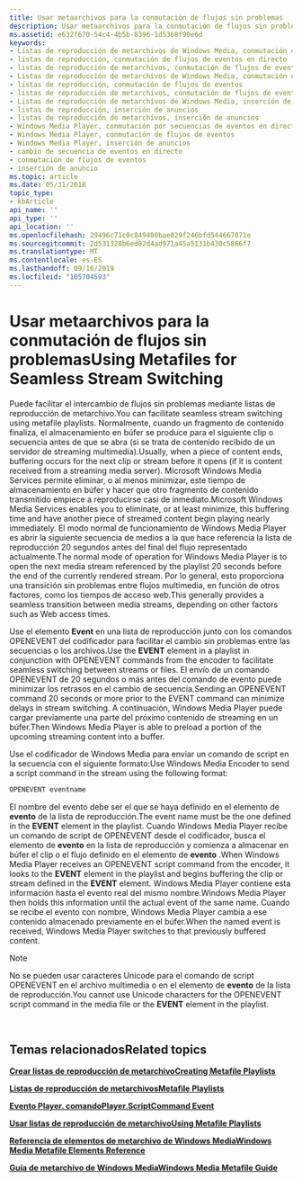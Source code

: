 ```yaml
---
title: Usar metaarchivos para la conmutación de flujos sin problemas
description: Usar metaarchivos para la conmutación de flujos sin problemas
ms.assetid: e632f670-54c4-4b5b-8396-1d5368f90e6d
keywords:
- Listas de reproducción de metarchivos de Windows Media, conmutación de flujos de eventos en directo
- listas de reproducción, conmutación de flujos de eventos en directo
- listas de reproducción de metarchivos, conmutación de flujos de eventos en directo
- Listas de reproducción de metarchivos de Windows Media, conmutación de flujos de eventos
- listas de reproducción, conmutación de flujos de eventos
- listas de reproducción de metarchivos, conmutación de flujos de eventos
- Listas de reproducción de metarchivos de Windows Media, inserción de anuncios
- listas de reproducción, inserción de anuncios
- listas de reproducción de metarchivos, inserción de anuncios
- Windows Media Player, conmutación por secuencias de eventos en directo
- Windows Media Player, conmutación de flujos de eventos
- Windows Media Player, inserción de anuncios
- cambio de secuencia de eventos en directo
- conmutación de flujos de eventos
- inserción de anuncio
ms.topic: article
ms.date: 05/31/2018
topic_type:
- kbArticle
api_name: ''
api_type: ''
api_location: ''
ms.openlocfilehash: 29496c71c0c849480bae029f246bfd544667071e
ms.sourcegitcommit: 2d531328b6ed82d4ad971a45a5131b430c5866f7
ms.translationtype: MT
ms.contentlocale: es-ES
ms.lasthandoff: 09/16/2019
ms.locfileid: "105704593"
---
```

# <a name="using-metafiles-for-seamless-stream-switching"></a><span data-ttu-id="aced0-118">Usar metaarchivos para la conmutación de flujos sin problemas</span><span class="sxs-lookup"><span data-stu-id="aced0-118">Using Metafiles for Seamless Stream Switching</span></span>

<span data-ttu-id="aced0-119">Puede facilitar el intercambio de flujos sin problemas mediante listas de reproducción de metarchivo.</span><span class="sxs-lookup"><span data-stu-id="aced0-119">You can facilitate seamless stream switching using metafile playlists.</span></span> <span data-ttu-id="aced0-120">Normalmente, cuando un fragmento de contenido finaliza, el almacenamiento en búfer se produce para el siguiente clip o secuencia antes de que se abra (si se trata de contenido recibido de un servidor de streaming multimedia).</span><span class="sxs-lookup"><span data-stu-id="aced0-120">Usually, when a piece of content ends, buffering occurs for the next clip or stream before it opens (if it is content received from a streaming media server).</span></span> <span data-ttu-id="aced0-121">Microsoft Windows Media Services permite eliminar, o al menos minimizar, este tiempo de almacenamiento en búfer y hacer que otro fragmento de contenido transmitido empiece a reproducirse casi de inmediato.</span><span class="sxs-lookup"><span data-stu-id="aced0-121">Microsoft Windows Media Services enables you to eliminate, or at least minimize, this buffering time and have another piece of streamed content begin playing nearly immediately.</span></span> <span data-ttu-id="aced0-122">El modo normal de funcionamiento de Windows Media Player es abrir la siguiente secuencia de medios a la que hace referencia la lista de reproducción 20 segundos antes del final del flujo representado actualmente.</span><span class="sxs-lookup"><span data-stu-id="aced0-122">The normal mode of operation for Windows Media Player is to open the next media stream referenced by the playlist 20 seconds before the end of the currently rendered stream.</span></span> <span data-ttu-id="aced0-123">Por lo general, esto proporciona una transición sin problemas entre flujos multimedia, en función de otros factores, como los tiempos de acceso web.</span><span class="sxs-lookup"><span data-stu-id="aced0-123">This generally provides a seamless transition between media streams, depending on other factors such as Web access times.</span></span>

<span data-ttu-id="aced0-124">Use el elemento **Event** en una lista de reproducción junto con los comandos OPENEVENT del codificador para facilitar el cambio sin problemas entre las secuencias o los archivos.</span><span class="sxs-lookup"><span data-stu-id="aced0-124">Use the **EVENT** element in a playlist in conjunction with OPENEVENT commands from the encoder to facilitate seamless switching between streams or files.</span></span> <span data-ttu-id="aced0-125">El envío de un comando OPENEVENT de 20 segundos o más antes del comando de evento puede minimizar los retrasos en el cambio de secuencia.</span><span class="sxs-lookup"><span data-stu-id="aced0-125">Sending an OPENEVENT command 20 seconds or more prior to the EVENT command can minimize delays in stream switching.</span></span> <span data-ttu-id="aced0-126">A continuación, Windows Media Player puede cargar previamente una parte del próximo contenido de streaming en un búfer.</span><span class="sxs-lookup"><span data-stu-id="aced0-126">Then Windows Media Player is able to preload a portion of the upcoming streaming content into a buffer.</span></span>

<span data-ttu-id="aced0-127">Use el codificador de Windows Media para enviar un comando de script en la secuencia con el siguiente formato:</span><span class="sxs-lookup"><span data-stu-id="aced0-127">Use Windows Media Encoder to send a script command in the stream using the following format:</span></span>


```XML
OPENEVENT eventname 

```



<span data-ttu-id="aced0-128">El nombre del evento debe ser el que se haya definido en el elemento de **evento** de la lista de reproducción.</span><span class="sxs-lookup"><span data-stu-id="aced0-128">The event name must be the one defined in the **EVENT** element in the playlist.</span></span> <span data-ttu-id="aced0-129">Cuando Windows Media Player recibe un comando de script de OPENEVENT desde el codificador, busca el elemento de **evento** en la lista de reproducción y comienza a almacenar en búfer el clip o el flujo definido en el elemento de **evento** .</span><span class="sxs-lookup"><span data-stu-id="aced0-129">When Windows Media Player receives an OPENEVENT script command from the encoder, it looks to the **EVENT** element in the playlist and begins buffering the clip or stream defined in the **EVENT** element.</span></span> <span data-ttu-id="aced0-130">Windows Media Player contiene esta información hasta el evento real del mismo nombre.</span><span class="sxs-lookup"><span data-stu-id="aced0-130">Windows Media Player then holds this information until the actual event of the same name.</span></span> <span data-ttu-id="aced0-131">Cuando se recibe el evento con nombre, Windows Media Player cambia a ese contenido almacenado previamente en el búfer.</span><span class="sxs-lookup"><span data-stu-id="aced0-131">When the named event is received, Windows Media Player switches to that previously buffered content.</span></span>

> [!Note]  
> <span data-ttu-id="aced0-132">No se pueden usar caracteres Unicode para el comando de script OPENEVENT en el archivo multimedia o en el elemento de **evento** de la lista de reproducción.</span><span class="sxs-lookup"><span data-stu-id="aced0-132">You cannot use Unicode characters for the OPENEVENT script command in the media file or the **EVENT** element in the playlist.</span></span>

 

## <a name="related-topics"></a><span data-ttu-id="aced0-133">Temas relacionados</span><span class="sxs-lookup"><span data-stu-id="aced0-133">Related topics</span></span>

<dl> <dt>

[<span data-ttu-id="aced0-134">**Crear listas de reproducción de metarchivo**</span><span class="sxs-lookup"><span data-stu-id="aced0-134">**Creating Metafile Playlists**</span></span>](creating-metafile-playlists.md)
</dt> <dt>

[<span data-ttu-id="aced0-135">**Listas de reproducción de metarchivos**</span><span class="sxs-lookup"><span data-stu-id="aced0-135">**Metafile Playlists**</span></span>](metafile-playlists.md)
</dt> <dt>

[<span data-ttu-id="aced0-136">**Evento Player. comando**</span><span class="sxs-lookup"><span data-stu-id="aced0-136">**Player.ScriptCommand Event**</span></span>](player-player-scriptcommand.md)
</dt> <dt>

[<span data-ttu-id="aced0-137">**Usar listas de reproducción de metarchivo**</span><span class="sxs-lookup"><span data-stu-id="aced0-137">**Using Metafile Playlists**</span></span>](using-metafile-playlists.md)
</dt> <dt>

[<span data-ttu-id="aced0-138">**Referencia de elementos de metarchivo de Windows Media**</span><span class="sxs-lookup"><span data-stu-id="aced0-138">**Windows Media Metafile Elements Reference**</span></span>](windows-media-metafile-elements-reference.md)
</dt> <dt>

[<span data-ttu-id="aced0-139">**Guía de metarchivo de Windows Media**</span><span class="sxs-lookup"><span data-stu-id="aced0-139">**Windows Media Metafile Guide**</span></span>](windows-media-metafile-guide.md)
</dt> </dl>

 

 




